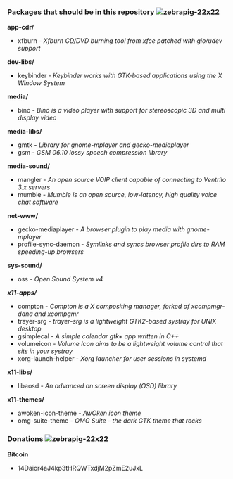 ### Packages that should be in this repository ![zebrapig-22x22](https://f.cloud.github.com/assets/111137/250249/1c2ffefc-8b44-11e2-9097-2a0abb29783b.png)

**app-cdr/**
+ xfburn - _Xfburn CD/DVD burning tool from xfce patched with gio/udev support_

**dev-libs/**
+ keybinder - _Keybinder works with GTK-based applications using the X Window System_

**media/**
+ bino - _Bino is a video player with support for stereoscopic 3D and multi display video_

**media-libs/**
+ gmtk - _Library for gnome-mplayer and gecko-mediaplayer_
+ gsm - _GSM 06.10 lossy speech compression library_

**media-sound/**
+ mangler - _An open source VOIP client capable of connecting to Ventrilo 3.x servers_
+ mumble - _Mumble is an open source, low-latency, high quality voice chat software_

**net-www/**
+ gecko-mediaplayer - _A browser plugin to play media with gnome-mplayer_
+ profile-sync-daemon - _Symlinks and syncs browser profile dirs to RAM speeding-up browsers_

**sys-sound/**
+ oss - _Open Sound System v4_

***x11-apps/***
+ compton - _Compton is a X compositing manager, forked of xcompmgr-dana and xcompgmr_
+ trayer-srg - _trayer-srg is a lightweight GTK2-based systray for UNIX desktop_
+ gsimplecal - _A simple calendar gtk+ app written in C++_
+ volumeicon - _Volume Icon aims to be a lightweight volume control that sits in your systray_
+ xorg-launch-helper - _Xorg launcher for user sessions in systemd_

**x11-libs/**
+ libaosd - _An advanced on screen display (OSD) library_

**x11-themes/**
+ awoken-icon-theme - _AwOken icon theme_
+ omg-suite-theme - _OMG Suite - the dark GTK theme that rocks_

### Donations ![zebrapig-22x22](https://f.cloud.github.com/assets/111137/250249/1c2ffefc-8b44-11e2-9097-2a0abb29783b.png)

**Bitcoin**
+ 14Daior4aJ4kp3tHRQWTxdjM2pZmE2uJxL
